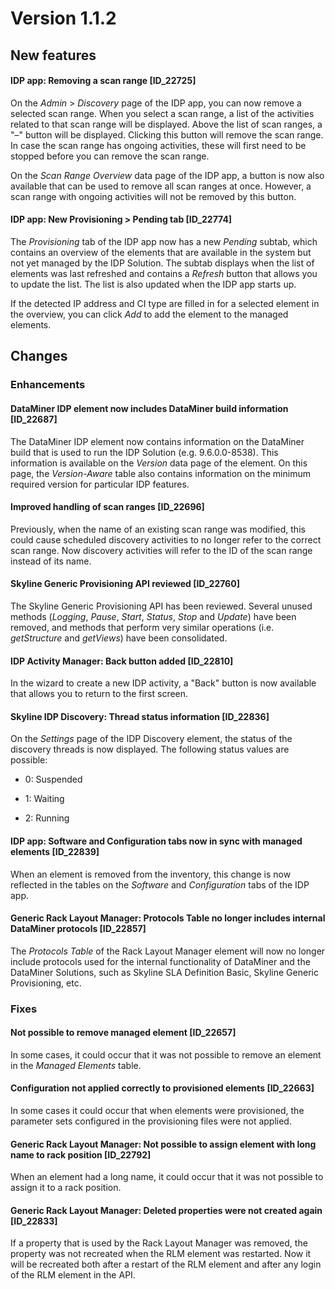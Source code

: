 # Version 1.1.2

## New features

#### IDP app: Removing a scan range \[ID_22725\]

On the *Admin* > *Discovery* page of the IDP app, you can now remove a selected scan range. When you select a scan range, a list of the activities related to that scan range will be dis­played. Above the list of scan ranges, a "–" button will be displayed. Clicking this button will remove the scan range. In case the scan range has ongoing activities, these will first need to be stopped before you can remove the scan range.

On the *Scan Range Overview* data page of the IDP app, a button is now also available that can be used to remove all scan ranges at once. However, a scan range with ongoing activities will not be removed by this button.

#### IDP app: New Provisioning \> Pending tab \[ID_22774\]

The *Provisioning* tab of the IDP app now has a new *Pending* subtab, which contains an over­view of the elements that are available in the system but not yet managed by the IDP Solution. The subtab displays when the list of elements was last refreshed and contains a *Refresh* button that allows you to update the list. The list is also updated when the IDP app starts up.

If the detected IP address and CI type are filled in for a selected element in the overview, you can click *Add* to add the element to the managed elements.

## Changes

### Enhancements

#### DataMiner IDP element now includes DataMiner build information \[ID_22687\]

The DataMiner IDP element now contains information on the DataMiner build that is used to run the IDP Solution (e.g. 9.6.0.0-8538). This information is available on the *Version* data page of the element. On this page, the *Version-Aware* table also contains information on the minimum required version for particular IDP features.

#### Improved handling of scan ranges \[ID_22696\]

Previously, when the name of an existing scan range was modified, this could cause scheduled discovery activities to no longer refer to the correct scan range. Now discovery activities will refer to the ID of the scan range instead of its name.

#### Skyline Generic Provisioning API reviewed \[ID_22760\]

The Skyline Generic Provisioning API has been reviewed. Several unused methods (*Logging*, *Pause*, *Start*, *Status*, *Stop* and *Update*) have been removed, and methods that perform very similar operations (i.e. *getStructure* and *getViews*) have been consolidated.

#### IDP Activity Manager: Back button added \[ID_22810\]

In the wizard to create a new IDP activity, a "Back" button is now available that allows you to return to the first screen.

#### Skyline IDP Discovery: Thread status information \[ID_22836\]

On the *Settings* page of the IDP Discovery element, the status of the discovery threads is now displayed. The following status values are possible:

- 0: Suspended

- 1: Waiting

- 2: Running

#### IDP app: Software and Configuration tabs now in sync with managed elements \[ID_22839\]

When an element is removed from the inventory, this change is now reflected in the tables on the *Software* and *Configuration* tabs of the IDP app.

#### Generic Rack Layout Manager: Protocols Table no longer includes internal DataMiner protocols \[ID_22857\]

The *Protocols Table* of the Rack Layout Manager element will now no longer include protocols used for the internal functionality of DataMiner and the DataMiner Solutions, such as Skyline SLA Definition Basic, Skyline Generic Provisioning, etc.

### Fixes

#### Not possible to remove managed element \[ID_22657\]

In some cases, it could occur that it was not possible to remove an element in the *Managed Ele­ments* table.

#### Configuration not applied correctly to provisioned elements \[ID_22663\]

In some cases it could occur that when elements were provisioned, the parameter sets config­ured in the provisioning files were not applied.

#### Generic Rack Layout Manager: Not possible to assign element with long name to rack position \[ID_22792\]

When an element had a long name, it could occur that it was not possible to assign it to a rack position.

#### Generic Rack Layout Manager: Deleted properties were not created again \[ID_22833\]

If a property that is used by the Rack Layout Manager was removed, the property was not rec­reated when the RLM element was restarted. Now it will be recreated both after a restart of the RLM element and after any login of the RLM element in the API.
